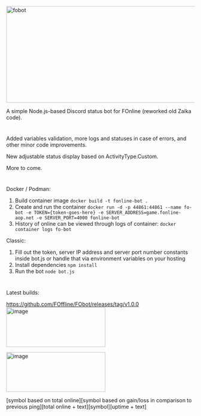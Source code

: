 <img width="513" height="258" alt="fobot" src="https://github.com/user-attachments/assets/11053caf-1597-44b8-adcb-576fee8ea284" />

A simple Node.js-based Discord status bot for FOnline (reworked old Zaika code).

#

Added variables validation, more logs and statuses in case of errors, and other minor code improvements.

New adjustable status display based on ActivityType.Custom. 

More to come.

#

Docker / Podman:
1. Build container image ```docker build -t fonline-bot .```
1. Create and run the container ```docker run -d -p 44861:44861 --name fo-bot -e TOKEN={token-goes-here} -e SERVER_ADDRESS=game.fonline-aop.net -e SERVER_PORT=4000 fonline-bot```
1. History of online can be viewed through logs of container:
```docker container logs fo-bot```

Classic:
1. Fill out the token, server IP address and server port number constants inside bot.js or handle that via environment variables on your hosting
1. Install dependencies ```npm install```
1. Run the bot ```node bot.js```

#

Latest builds:


https://github.com/FOffline/FObot/releases/tag/v1.0.0
<img width="265" height="106" alt="image" src="https://github.com/user-attachments/assets/1895c3ff-b7b5-4f5f-bed8-f414712f7df7" />

<img width="265" height="106" alt="image" src="https://github.com/user-attachments/assets/561fc6c8-1003-48ed-90e5-4efc64dc881e" />


[symbol based on total online][symbol based on gain/loss in comparison to previous ping][total online + text][symbol][uptime + text]

